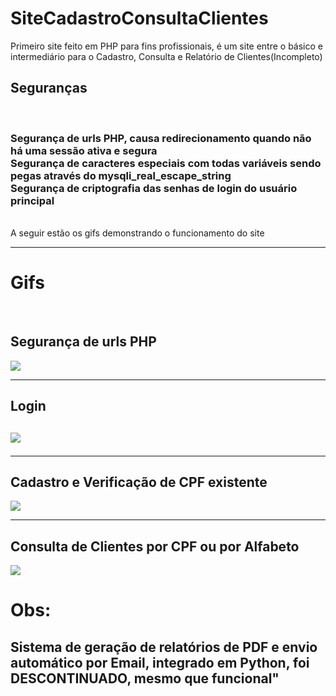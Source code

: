 # SiteCadastroConsultaClientes
Primeiro site feito em PHP para fins profissionais, é um site entre o básico e intermediário para o Cadastro, Consulta e Relatório de Clientes(Incompleto)
<br>
<h2>Seguranças</h2><br><h3>
  Segurança de urls PHP, causa redirecionamento quando não há uma sessão ativa e segura
  <br>
  Segurança de caracteres especiais com todas variáveis sendo pegas através do mysqli_real_escape_string
  <br>
  Segurança de criptografia das senhas de login do usuário principal
  </h3>
<br>
A seguir estão os gifs demonstrando o funcionamento do site 
<hr>
<h1>Gifs</h1>
<br>
  <h2>Segurança de urls PHP</h2>
  <img src="https://user-images.githubusercontent.com/72174813/135695438-0530389d-076d-4d18-8f06-99fde8d9d69c.gif">
  <hr>
  <h2>Login<h2>
  <img src="https://user-images.githubusercontent.com/72174813/135695911-720a00f1-998e-43bb-93d0-6ac8abc91351.gif">
  <hr>
  <h2>Cadastro e Verificação de CPF existente</h2>
  <img src="https://user-images.githubusercontent.com/72174813/135694297-5e96d839-e962-4d2b-b2c5-8e88cfc2d1fd.gif">
  <hr>
  <h2>Consulta de Clientes por CPF ou por Alfabeto</h2>
  <img src="https://user-images.githubusercontent.com/72174813/135695324-3929540f-5646-470f-a3ce-4da47a90c7fa.gif">
  
  
  <h1>Obs:</h1>
  <h2>Sistema de geração de relatórios de PDF e envio automático por Email, integrado em Python, foi DESCONTINUADO, mesmo que funcional"
